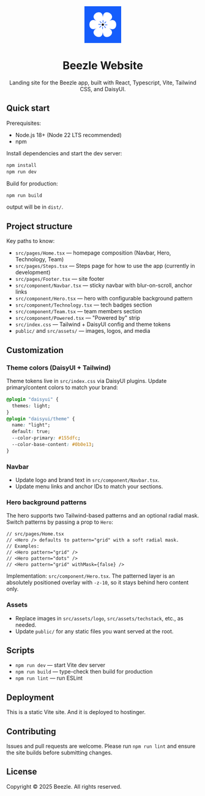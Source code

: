 <div align="center">

<img src="src/assets/logo/logo.png" alt="Beezle logo" width="96" height="96" />

# Beezle Website

Landing site for the Beezle app, built with React, Typescript, Vite, Tailwind CSS, and DaisyUI.

</div>

## Quick start

Prerequisites:

- Node.js 18+ (Node 22 LTS recommended)
- npm

Install dependencies and start the dev server:

```bash
npm install
npm run dev
```

Build for production:

```bash
npm run build
```

output will be in `dist/`.

## Project structure

Key paths to know:

- `src/pages/Home.tsx` — homepage composition (Navbar, Hero, Technology, Team)
- `src/pages/Steps.tsx` — Steps page for how to use the app (currently in development)
- `src/pages/Footer.tsx` — site footer
- `src/component/Navbar.tsx` — sticky navbar with blur-on-scroll, anchor links
- `src/component/Hero.tsx` — hero with configurable background pattern
- `src/component/Technology.tsx` — tech badges section
- `src/component/Team.tsx` — team members section
- `src/component/Powered.tsx` — "Powered by" strip
- `src/index.css` — Tailwind + DaisyUI config and theme tokens
- `public/` and `src/assets/` — images, logos, and media

## Customization

### Theme colors (DaisyUI + Tailwind)

Theme tokens live in `src/index.css` via DaisyUI plugins. Update primary/content colors to match your brand:

```css
@plugin "daisyui" {
  themes: light;
}
@plugin "daisyui/theme" {
  name: "light";
  default: true;
  --color-primary: #155dfc;
  --color-base-content: #0b0e13;
}
```

### Navbar

- Update logo and brand text in `src/component/Navbar.tsx`.
- Update menu links and anchor IDs to match your sections.

### Hero background patterns

The hero supports two Tailwind-based patterns and an optional radial mask. Switch patterns by passing a prop to `Hero`:

```tsx
// src/pages/Home.tsx
// <Hero /> defaults to pattern="grid" with a soft radial mask.
// Examples:
// <Hero pattern="grid" />
// <Hero pattern="dots" />
// <Hero pattern="grid" withMask={false} />
```

Implementation: `src/component/Hero.tsx`. The patterned layer is an absolutely positioned overlay with `-z-10`, so it stays behind hero content only.

### Assets

- Replace images in `src/assets/logo`, `src/assets/techstack`, etc., as needed.
- Update `public/` for any static files you want served at the root.

## Scripts

- `npm run dev` — start Vite dev server
- `npm run build` — type-check then build for production
- `npm run lint` — run ESLint

## Deployment

This is a static Vite site. And it is deployed to hostinger.

## Contributing

Issues and pull requests are welcome. Please run `npm run lint` and ensure the site builds before submitting changes.

## License

Copyright © 2025 Beezle. All rights reserved.
